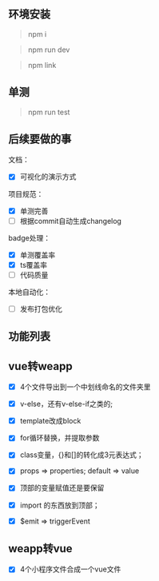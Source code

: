 ## 环境安装

> npm i

> npm run dev

> npm link

## 单测

> npm run test

## 后续要做的事

文档：
- [x] 可视化的演示方式

项目规范：
- [x] 单测完善
- [ ] 根据commit自动生成changelog

badge处理：
- [x] 单测覆盖率
- [x] ts覆盖率
- [ ] 代码质量

本地自动化：
- [ ] 发布打包优化

## 功能列表

## vue转weapp
- [x] 4个文件导出到一个中划线命名的文件夹里
- [x] v-else，还有v-else-if之类的;
- [x] template改成block
- [x] for循环替换，并提取参数
- [x] class变量，{}和[]的转化成3元表达式；

- [x] props => properties; default => value
- [x] 顶部的变量赋值还是要保留
- [x] import 的东西放到顶部；
- [x] $emit => triggerEvent

## weapp转vue

- [x] 4个小程序文件合成一个vue文件
